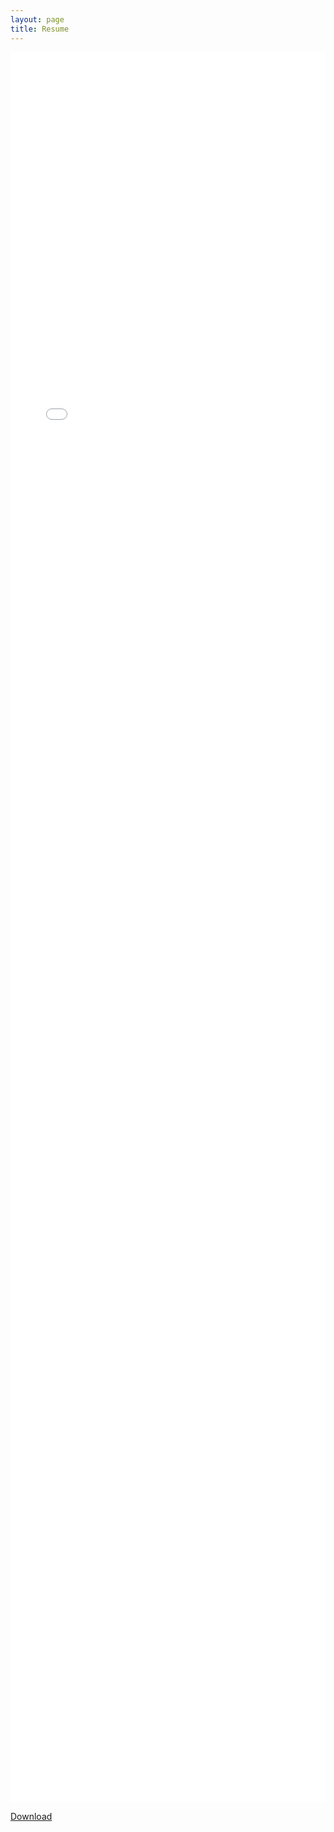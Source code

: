 ```yaml
---
layout: page
title: Resume
---
```


<embed src="/assets/docs/Faizan_Resume.pdf" style="width: 100%;height: 70vh;border: none;" />

[Download](/assets/docs/Faizan_Resume.pdf)


